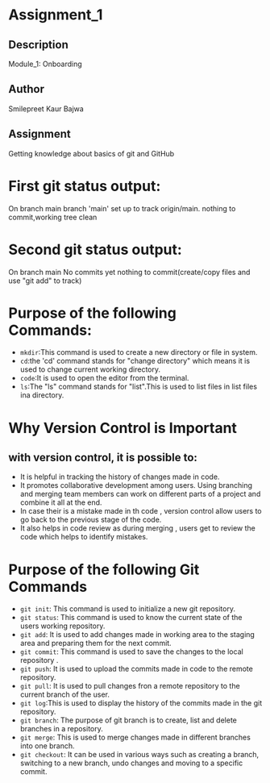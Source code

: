 
# Assignment_1

## Description
Module_1: Onboarding

## Author
Smilepreet Kaur Bajwa

## Assignment
Getting knowledge about basics of git and GitHub

# First git status output:
On branch main 
branch 'main' set up to track origin/main.
nothing to commit,working tree clean

# Second git status output:
On branch main
No commits yet
nothing to commit(create/copy files and use "git add" to track)

# Purpose of the following Commands:
- `mkdir`:This command is used to create a new directory or file in system.
- `cd`:the 'cd' command stands for "change directory" which means it is used to change current working directory.
- `code`:It is used to open the editor from the terminal.
- `ls`:The "ls" command stands for "list".This is used to list files in list files ina directory.

# Why Version Control is Important
## with version control, it is possible to:
- It is helpful in tracking the history of changes made in code.
- It promotes collaborative development among users. Using branching and merging team members can work on different parts of a project  and combine it all at the end.
- In case their is a mistake made in th code , version control allow users to go back to the previous stage of the code. 
- It also helps in code review as during merging , users get to review the code which helps to identify mistakes.

# Purpose of the following Git Commands
- `git init`: This command is used to initialize a new git repository.
- `git status`: This command is used to know the current state of the users working repository.
- `git add`: It is used to add changes made in working area to the staging area and preparing them for the next commit. 
- `git commit`: This command is used to save the changes to the local repository .
- `git push`: It is used to upload the commits made in code to the remote repository.
- `git pull`: It is used to pull changes fron a remote repository to the current branch of the user.
- `git log`:This is used to display the history of the commits made in the git repository.
- `git branch`: The purpose of git branch is to create, list and delete branches in a repository. 
- `git merge`: This is used to merge changes made in different branches into one branch.
- `git checkout`: It can be used in various ways such as creating a branch, switching to a new branch, undo changes and moving to a specific commit.
            








